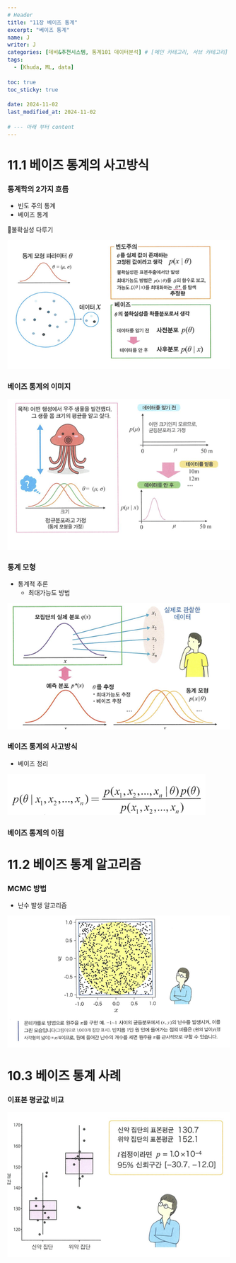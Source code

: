 ```yaml
---
# Header
title: "11장 베이즈 통계"
excerpt: "베이즈 통계"
name: J
writer: J
categories: [데비&추천시스템, 통계101 데이터분석] # [메인 카테고리, 서브 카테고리]
tags:
  - [Khuda, ML, data]

toc: true
toc_sticky: true

date: 2024-11-02
last_modified_at: 2024-11-02

# --- 아래 부터 content
---
```


# 11.1 베이즈 통계의 사고방식

### 통계학의 2가지 흐름

- 빈도 주의 통계
- 베이즈 통계

🔖불확실성 다루기

![alt text](/assets/img_20241102/image-89.png)

### 베이즈 통계의 이미지

![alt text](/assets/img_20241102/image-90.png)

### 통계 모형

- 통계적 추론
    - 최대가능도 방법

![alt text](/assets/img_20241102/image-91.png)

### 베이즈 통계의 사고방식

- 베이즈 정리

![alt text](/assets/img_20241102/image-92.png)

### 베이즈 통계의 이점

# 11.2 베이즈 통계 알고리즘

### MCMC 방법

- 난수 발생 알고리즘

![alt text](/assets/img_20241102/image-93.png)

# 10.3 베이즈 통계 사례

### 이표본 평균값 비교

![alt text](/assets/img_20241102/image-94.png)